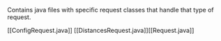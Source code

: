 Contains java files with specific request classes that handle that type of request.

[[ConfigRequest.java]]
[[DistancesRequest.java]][[Request.java]]